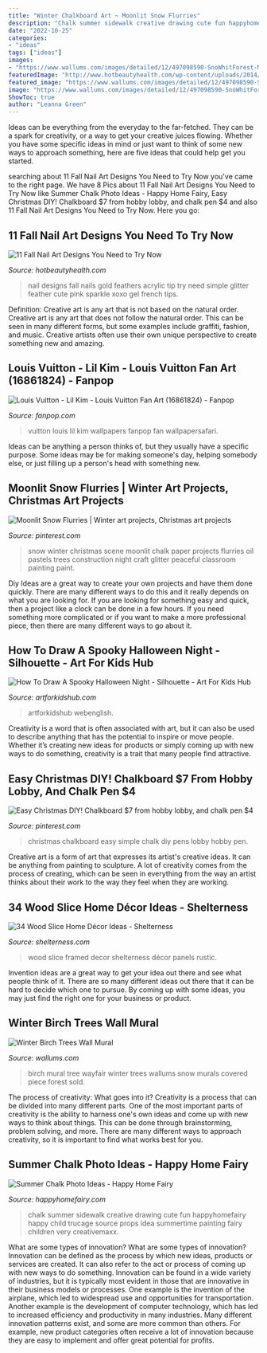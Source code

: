 ```yaml
---
title: "Winter Chalkboard Art ~ Moonlit Snow Flurries"
description: "Chalk summer sidewalk creative drawing cute fun happyhomefairy happy child trucage source props idea summertime painting fairy children very creativemaxx"
date: "2022-10-25"
categories:
- "ideas"
tags: ["ideas"]
images:
- "https://www.wallums.com/images/detailed/12/497098590-SnoWhitForest-Mural-Bedroom.jpg"
featuredImage: "http://www.hotbeautyhealth.com/wp-content/uploads/2014/10/fall-nail-art-designs-01.jpg"
featured_image: "https://www.wallums.com/images/detailed/12/497098590-SnoWhitForest-Mural-Bedroom.jpg"
image: "https://www.wallums.com/images/detailed/12/497098590-SnoWhitForest-Mural-Bedroom.jpg"
ShowToc: true
author: "Leanna Green"
---
```



Ideas can be everything from the everyday to the far-fetched. They can be a spark for creativity, or a way to get your creative juices flowing. Whether you have some specific ideas in mind or just want to think of some new ways to approach something, here are five ideas that could help get you started.

	

		
searching about 11 Fall Nail Art Designs You Need to Try Now you've came to the right page. We have 8 Pics about 11 Fall Nail Art Designs You Need to Try Now like Summer Chalk Photo Ideas - Happy Home Fairy, Easy Christmas DIY! Chalkboard $7 from hobby lobby, and chalk pen $4 and also 11 Fall Nail Art Designs You Need to Try Now. Here you go:
		
    
## 11 Fall Nail Art Designs You Need To Try Now

<img loading=lazy src="http://www.hotbeautyhealth.com/wp-content/uploads/2014/10/fall-nail-art-designs-01.jpg" onerror="this.onerror=null;this.src='https://tse1.mm.bing.net/th?id=OIP.AzGKdU_8ps-uyf1lBEoRpgHaHa&amp;pid=15.1';" alt="11 Fall Nail Art Designs You Need to Try Now">

_Source: hotbeautyhealth.com_

>nail designs fall nails gold feathers acrylic tip try need simple glitter feather cute pink sparkle xoxo gel french tips. 

	

Definition: Creative art is any art that is not based on the natural order.
Creative art is any art that does not follow the natural order. This can be seen in many different forms, but some examples include graffiti, fashion, and music. Creative artists often use their own unique perspective to create something new and amazing.

    
## Louis Vuitton - Lil Kim - Louis Vuitton Fan Art (16861824) - Fanpop

<img loading=lazy src="http://images4.fanpop.com/image/photos/16800000/Louis-Vuitton-Lil-Kim-louis-vuitton-16861824-1024-646.jpg" onerror="this.onerror=null;this.src='https://tse2.mm.bing.net/th?id=OIP.VHPAbi77RE_Mo9OQ7z04YAHaEr&amp;pid=15.1';" alt="Louis Vuitton - Lil Kim - Louis Vuitton Fan Art (16861824) - Fanpop">

_Source: fanpop.com_

>vuitton louis lil kim wallpapers fanpop fan wallpapersafari. 

	

Ideas can be anything a person thinks of, but they usually have a specific purpose. Some ideas may be for making someone's day, helping somebody else, or just filling up a person's head with something new.

    
## Moonlit Snow Flurries | Winter Art Projects, Christmas Art Projects

<img loading=lazy src="https://i.pinimg.com/736x/7d/ab/21/7dab219ec501b32e47b44f53493fd5d6--classroom-art-projects-black-construction-paper.jpg" onerror="this.onerror=null;this.src='https://tse2.mm.bing.net/th?id=OIP.PuN7QmlS9y4YT5Db1x4FkwEsDe&amp;pid=15.1';" alt="Moonlit Snow Flurries | Winter art projects, Christmas art projects">

_Source: pinterest.com_

>snow winter christmas scene moonlit chalk paper projects flurries oil pastels trees construction night craft glitter peaceful classroom painting paint. 

	

Diy Ideas are a great way to create your own projects and have them done quickly. There are many different ways to do this and it really depends on what you are looking for. If you are looking for something easy and quick, then a project like a clock can be done in a few hours. If you need something more complicated or if you want to make a more professional piece, then there are many different ways to go about it.

    
## How To Draw A Spooky Halloween Night - Silhouette - Art For Kids Hub

<img loading=lazy src="https://www.artforkidshub.com/wp-content/uploads/2020/10/How-To-Draw-A-Spooky-Halloween-Night-Silhouette-thumbnail.jpg" onerror="this.onerror=null;this.src='https://tse4.mm.bing.net/th?id=OIP.3PpdObY85axEEbrru75b4wHaEJ&amp;pid=15.1';" alt="How To Draw A Spooky Halloween Night - Silhouette - Art For Kids Hub">

_Source: artforkidshub.com_

>artforkidshub webenglish. 

	

Creativity is a word that is often associated with art, but it can also be used to describe anything that has the potential to inspire or move people. Whether it’s creating new ideas for products or simply coming up with new ways to do something, creativity is a trait that many people find attractive.

    
## Easy Christmas DIY! Chalkboard $7 From Hobby Lobby, And Chalk Pen $4

<img loading=lazy src="https://i.pinimg.com/originals/c1/dd/db/c1dddba4781a3108ecb5b6995ba77fb1.jpg" onerror="this.onerror=null;this.src='https://tse3.mm.bing.net/th?id=OIP.h-5cZbc-1nBifD1Ote_VagHaKR&amp;pid=15.1';" alt="Easy Christmas DIY! Chalkboard $7 from hobby lobby, and chalk pen $4">

_Source: pinterest.com_

>christmas chalkboard easy simple chalk diy pens lobby hobby pen. 

	

Creative art is a form of art that expresses its artist's creative ideas. It can be anything from painting to sculpture. A lot of creativity comes from the process of creating, which can be seen in everything from the way an artist thinks about their work to the way they feel when they are working.

    
## 34 Wood Slice Home Décor Ideas - Shelterness

<img loading=lazy src="https://i.shelterness.com/2016/08/14-wood-slice-framed-art.jpg" onerror="this.onerror=null;this.src='https://tse1.mm.bing.net/th?id=OIP.K8HmHPxCIk349jSgkigKeQHaIR&amp;pid=15.1';" alt="34 Wood Slice Home Décor Ideas - Shelterness">

_Source: shelterness.com_

>wood slice framed decor shelterness décor panels rustic. 

	

Invention ideas are a great way to get your idea out there and see what people think of it. There are so many different ideas out there that it can be hard to decide which one to pursue. By coming up with some ideas, you may just find the right one for your business or product.

    
## Winter Birch Trees Wall Mural

<img loading=lazy src="https://www.wallums.com/images/detailed/12/497098590-SnoWhitForest-Mural-Bedroom.jpg" onerror="this.onerror=null;this.src='https://tse2.mm.bing.net/th?id=OIP.hMjyYKdo1vIDgy5SmKsm9gHaHa&amp;pid=15.1';" alt="Winter Birch Trees Wall Mural">

_Source: wallums.com_

>birch mural tree wayfair winter trees wallums snow murals covered piece forest sold. 

	

The process of creativity: What goes into it?
Creativity is a process that can be divided into many different parts. One of the most important parts of creativity is the ability to harness one's own ideas and come up with new ways to think about things. This can be done through brainstorming, problem solving, and more. There are many different ways to approach creativity, so it is important to find what works best for you.

    
## Summer Chalk Photo Ideas - Happy Home Fairy

<img loading=lazy src="http://happyhomefairy.com/wp-content/uploads/2013/08/summer-chalk1.jpg" onerror="this.onerror=null;this.src='https://tse3.mm.bing.net/th?id=OIP.0VeD0zehHYRlVBvZMhcR0AHaFF&amp;pid=15.1';" alt="Summer Chalk Photo Ideas - Happy Home Fairy">

_Source: happyhomefairy.com_

>chalk summer sidewalk creative drawing cute fun happyhomefairy happy child trucage source props idea summertime painting fairy children very creativemaxx. 

	

What are some types of innovation?
What are some types of innovation? Innovation can be defined as the process by which new ideas, products or services are created. It can also refer to the act or process of coming up with new ways to do something. 
Innovation can be found in a wide variety of industries, but it is typically most evident in those that are innovative in their business models or processes. One example is the invention of the airplane, which led to widespread use and opportunities for transportation. Another example is the development of computer technology, which has led to increased efficiency and productivity in many industries. 
Many different innovation patterns exist, and some are more common than others. For example, new product categories often receive a lot of innovation because they are easy to implement and offer great potential for profits.

